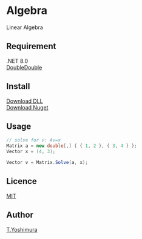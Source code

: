 # Algebra
 Linear Algebra

## Requirement
.NET 8.0  
[DoubleDouble](https://github.com/tk-yoshimura/DoubleDouble)

## Install
[Download DLL](https://github.com/tk-yoshimura/Algebra/releases)  
[Download Nuget](https://www.nuget.org/packages/tyoshimura.algebra/)  

## Usage

```csharp
// solve for v: Av=x
Matrix a = new double[,] { { 1, 2 }, { 3, 4 } };
Vector x = (4, 3);

Vector v = Matrix.Solve(a, x);
```

## Licence
[MIT](https://github.com/tk-yoshimura/Algebra/blob/main/LICENSE)

## Author

[T.Yoshimura](https://github.com/tk-yoshimura)
